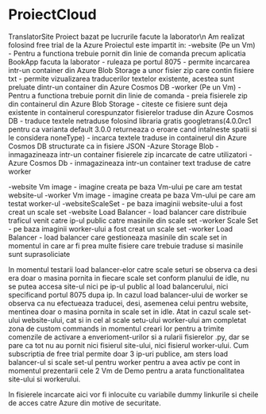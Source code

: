 # ProiectCloud
TranslatorSite
Proiect bazat pe lucrurile facute la laborator\n
Am realizat folosind free trial de la Azure
Proiectul este impartit in:
  -website (Pe un Vm)
      - Pentru a functiona trebuie pornit din linie de comanda precum aplicatia BookApp facuta la laborator
      - ruleaza pe portul 8075
      - permite incarcarea intr-un container din Azure Blob Storage a unor fisier zip care contin fisiere txt
      - permite vizualizarea traducerilor textelor existente, acestea sunt preluate dintr-un container din Azure Cosmos DB
  -worker (Pe un Vm)
      - Pentru a functiona trebuie pornit din linie de comanda
      - preia fisierele zip din containerul din Azure Blob Storage
      - citeste ce fisiere sunt deja existente in containerul corespunzator fisierelor traduse din Azure Cosmos DB
      - traduce textele netraduse folosind libraria gratis googletrans(4.0.0rc1 pentru ca varianta default 3.0.0 returneaza 
      o eroare cand intalneste spatii si le considera noneType)
      - incarca textele traduse in containerul din Azure Cosmos DB structurate ca in fisiere JSON
  -Azure Storage Blob
      - inmagazineaza intr-un container fisierele zip incarcate de catre utilizatori
  -Azure Cosmos Db
      - inmagazineaza intr-un container text traduse de catre worker
  
  -website Vm image
      - imagine creata pe baza Vm-ului pe care am testat website-ul
  -worker Vm image
      - imagine creata pe baza Vm-ului pe care am testat worker-ul
  -websiteScaleSet
      - pe baza imaginii website-ului a fost creat un scale set
  -website Load Balancer
      - load balancer care distribuie traficul venit catre ip-ul public catre masinile din scale set
  -worker Scale Set
      - pe baza imaginii worker-ului a fost creat un scale set
  -worker Load Balancer
      - load balancer care gestioneaza masinile din scale set in momentul in care ar fi prea multe fisiere care trebuie 
      traduse si masinile sunt suprasoliciate
   
   In momentul testarii load balancer-elor catre scale seturi se observa ca desi era doar o masina pornita in fiecare scale set conform planului de idle, 
   nu se putea accesa site-ul nici pe ip-ul public al load balancerului, nici specificand portul 8075 dupa ip. In cazul load balancer-ului de worker
   se observa ca nu efectueaza traducei, desi, asemenea celui pentru website, mentinea doar o masina pornita in scale set in idle.
   Atat in cazul scale set-ului website-ului, cat si in cel al scale setu-ului worker-ului am completat zona de custom commands in momentul creari lor 
   pentru a trimite comenzile de activare a enverioment-urilor si a rularii fisierelor .py, dar se pare ca tot nu au pornit nici fisierul site-ului, nici
   fisierul worker-ului.
   Cum subscriptia de free trial permite doar 3 ip-uri publice, am sters load balancer-ul si scale set-ul pentru worker pentru a avea activ pe cont
   in momentul prezentarii cele 2 Vm de Demo pentru a arata functionalitatea site-ului si workerului.
   
  In fisierele incarcate aici vor fi inlocuite cu variabile dummy linkurile si cheile de acces catre Azure din motive de securitate.
   
   
